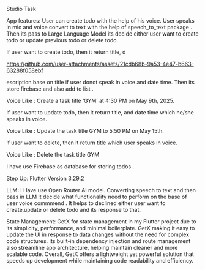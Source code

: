  Studio Task

 App features:
 User can create todo with the help of his voice. User speaks in mic and voice convert to text with the help of speech_to_text package . Then its pass to Large Language Model its decide either user want to create todo or update previous todo or delete todo.

If user want to create todo, then it return title, d

https://github.com/user-attachments/assets/21cdb68b-9a53-4e47-b663-63288f058ebf

escription base on title if user donot speak in voice and date time.
Then its store firebase and also add to list . 

Voice Like : Create a task title ‘GYM’ at 4:30 PM on May 9th, 2025.

If user want to update todo, then it return title, and date time which he/she speaks in voice.

Voice Like : Update the task title GYM to 5:50 PM on May 15th.

if user want to delete, then it return title which user speaks in voice.

Voice Like : Delete the task title GYM

I have use Firebase as database for storing todos .


Step Up: Flutter Version  3.29.2

LLM:
I Have use Open Router Ai model.
Converting speech to text and then pass in LLM it decide what functionality need to perform on the base of user voice commmend . It helps to declined either user want to create,update or delete todo and its response to that.


State Management:
GetX for state management in my Flutter project due to its simplicity, performance, and minimal boilerplate. GetX making it easy to update the UI in response to data changes without the need for complex code structures. Its built-in dependency injection and route management also streamline app architecture, helping maintain cleaner and more scalable code. Overall, GetX offers a lightweight yet powerful solution that speeds up development while maintaining code readability and efficiency.



 
 

